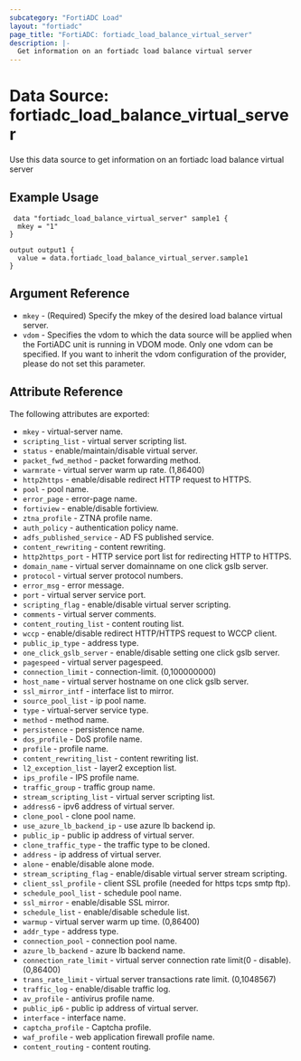 ```yaml
---
subcategory: "FortiADC Load"
layout: "fortiadc"
page_title: "FortiADC: fortiadc_load_balance_virtual_server"
description: |-
  Get information on an fortiadc load balance virtual server
---
```


# Data Source: fortiadc_load_balance_virtual_server
Use this data source to get information on an fortiadc load balance virtual server

## Example Usage

```hcl
 data "fortiadc_load_balance_virtual_server" sample1 {
  mkey = "1"
}

output output1 {
  value = data.fortiadc_load_balance_virtual_server.sample1
}
```

## Argument Reference
* `mkey` - (Required) Specify the mkey of the desired  load balance virtual server.
* `vdom` - Specifies the vdom to which the data source will be applied when the FortiADC unit is running in VDOM mode. Only one vdom can be specified. If you want to inherit the vdom configuration of the provider, please do not set this parameter.


## Attribute Reference

The following attributes are exported:

* `mkey` - virtual-server name.
* `scripting_list` - virtual server scripting list. 
* `status` - enable/maintain/disable virtual server. 
* `packet_fwd_method` - packet forwarding method. 
* `warmrate` - virtual server warm up rate. (1,86400)
* `http2https` - enable/disable redirect HTTP request to HTTPS. 
* `pool` - pool name. 
* `error_page` - error-page name. 
* `fortiview` - enable/disable fortiview. 
* `ztna_profile` - ZTNA profile name. 
* `auth_policy` - authentication policy name. 
* `adfs_published_service` - AD FS published service. 
* `content_rewriting` - content rewriting. 
* `http2https_port` - HTTP service port list for redirecting HTTP to HTTPS. 
* `domain_name` - virtual server domainname on one click gslb server. 
* `protocol` - virtual server protocol numbers. 
* `error_msg` - error message. 
* `port` - virtual server service port. 
* `scripting_flag` - enable/disable virtual server scripting. 
* `comments` - virtual server comments. 
* `content_routing_list` - content routing list. 
* `wccp` - enable/disable redirect HTTP/HTTPS request to WCCP client. 
* `public_ip_type` - address type. 
* `one_click_gslb_server` - enable/disable setting one click gslb server. 
* `pagespeed` - virtual server pagespeed. 
* `connection_limit` - connection-limit. (0,100000000)
* `host_name` - virtual server hostname on one click gslb server. 
* `ssl_mirror_intf` - interface list to mirror. 
* `source_pool_list` - ip pool name. 
* `type` - virtual-server service type. 
* `method` - method name. 
* `persistence` - persistence name. 
* `dos_profile` - DoS profile name. 
* `profile` - profile name. 
* `content_rewriting_list` - content rewriting list. 
* `l2_exception_list` - layer2 exception list. 
* `ips_profile` - IPS profile name. 
* `traffic_group` - traffic group name. 
* `stream_scripting_list` - virtual server scripting list. 
* `address6` - ipv6 address of virtual server. 
* `clone_pool` - clone pool name. 
* `use_azure_lb_backend_ip` - use azure lb backend ip. 
* `public_ip` - public ip address of virtual server. 
* `clone_traffic_type` - the traffic type to be cloned. 
* `address` - ip address of virtual server. 
* `alone` - enable/disable alone mode. 
* `stream_scripting_flag` - enable/disable virtual server stream scripting. 
* `client_ssl_profile` - client SSL profile (needed for https tcps smtp ftp). 
* `schedule_pool_list` - schedule pool name. 
* `ssl_mirror` - enable/disable SSL mirror. 
* `schedule_list` - enable/disable schedule list. 
* `warmup` - virtual server warm up time. (0,86400)
* `addr_type` - address type. 
* `connection_pool` - connection pool name. 
* `azure_lb_backend` - azure lb backend name. 
* `connection_rate_limit` - virtual server connection rate limit(0 - disable). (0,86400)
* `trans_rate_limit` - virtual server transactions rate limit. (0,1048567)
* `traffic_log` - enable/disable traffic log. 
* `av_profile` - antivirus profile name. 
* `public_ip6` - public ip address of virtual server. 
* `interface` - interface name. 
* `captcha_profile` - Captcha profile. 
* `waf_profile` - web application firewall profile name. 
* `content_routing` - content routing. 

